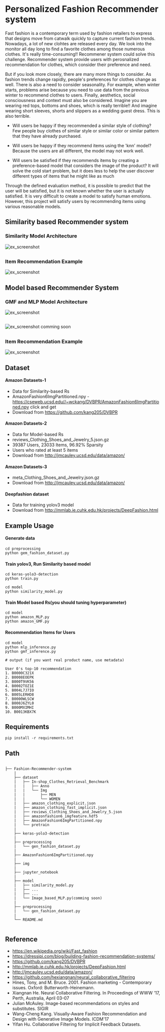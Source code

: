 # Personalized Fashion Recommender system

Fast fashion is a contemporary term used by fashion retailers to express that designs move from catwalk quickly to capture current fashion trends. Nowadays, a lot of new clohtes are released every day. We look into the monitor all day long to find a favorite clothes among those numerous clothes. It's really time-consuming!! Recommener system could solve this challenge. Recommender system provide users with perosnalized recommendation for clothes, which consider their preference and need.
  
But if you look more closely, there are many more things to consider. As fashion trends change rapidly, people's preferences for clothes change as well. There is also a need to consider seasonality. For example, when winter starts, problems arise because you need to use data from the previous winter to recommend clothes to users. Finally, aesthetics, social consciousness and context must also be considered. Imagine you are wearing red tops, bottoms and shoes, which is really terrible!! And imagine wearing short sleeves, shorts and slippers as a wedding guest dress. This is also terrible.
  
- Will users be happy if they recommended a similar style of clothing? Few people buy clothes of similar style or similar color or similar pattern that they have already purchased.
  
- Will users be happy if they recommend items using the 'knn' model? Because the users are all different, the model may not work well.  
  
- Will users be satisfied if they recommends items by creating a preference-based model that considers the image of the product? It will solve the cold start problem, but it does less to help the user discover different types of items that he might like as much  
  
Through the defined evaluation method, it is possible to predict that the user will be satisfied, but it is not known whether the user is actually satisfied. It is very difficult to create a model to satisfy human emotions. However, this project will satisfy users by recommending items using various reasonable models.



## Similarity based Recommender system

### Similarity Model Architecture
![ex_screenshot](./img/example3.jpg)
##
### Item Recommendation Example
![ex_screenshot](./img/example.JPG)

## Model based Recommender System

### GMF and MLP Model Architecture
![ex_screenshot](./img/example5.JPG)
##
![ex_screenshot](./img/example4.jpg)
comming soon
##

### Item Recommendation Example
![ex_screenshot](./img/example2.JPG)


## Dataset

#### Amazon Datasets-1
- Data for Similarity-based Rs
- AmazonFashion6ImgPartitioned.npy
-https://cseweb.ucsd.edu//~wckang/DVBPR/AmazonFashion6ImgPartitioned.npy click and get 
- Download from https://github.com/kang205/DVBPR

#### Amazon Datasets-2 
- Data for Model-based Rs
- reviews_Clothing_Shoes_and_Jewelry_5.json.gz
- 39387 Users, 23033 Items, 96.92% Sparsity
- Users who rated at least 5 items
- Download from http://jmcauley.ucsd.edu/data/amazon/

#### Amazon Datasets-3
- meta_Clothing_Shoes_and_Jewelry.json.gz
- Download from http://jmcauley.ucsd.edu/data/amazon/

#### Deepfashion dataset
- Data for training yolov3 model
- Download from http://mmlab.ie.cuhk.edu.hk/projects/DeepFashion.html 

## Example Usage

#### Generate data
```
cd preprocessing
python gem_fashion_dataset.py
```
#### Train yolov3, Run Similarity based model

```
cd keras-yolo3-detection
python train.py
```
```
cd model
python similarity_model.py
```

#### Train Model based Rs(you should tuning hyperparameter)
```
cd model
python amazon_MLP.py
python amazon_GMF.py
```
#### Recommendation Items for Users
```
cd model
python mlp_inference.py
python gmf_inference.py
```
```
# output (if you want real product name, use metadata)

User 0's top-10 recommendation
1. B0000C321X
2. B0008EOEPK
3. B000T9VK56
4. B0002TOZ1E
5. B004L7J7IO
6. B005LERHD8
7. B0000WLSCW
8. B000J6ZYL0
9. B000MXIMHI
10. B0013KBX7K
```
## Requirements
```
pip install -r requirements.txt
```

## Path
```

├── Fashion-Recommender-system
    |
    ├── dataset
    |   ├── In-shop_Clothes_Retrieval_Benchmark
    |   |   ├── Anno
    |   |   └── Img
    |   |       ├── MEN
    |   |       └── WOMEN
    |   ├── amazon_clothing_explicit.json
    |   ├── amazon_clothing_fast_implicit.json
    |   ├── reviews_Clothing_Shoes_and_Jewelry_5.json
    |   ├── amazonfashion6_imgfeature.hdf5
    |   ├── AmazonFashion6ImgPartitioned.npy
    |   └── pretrain
    |    
    ├── keras-yolo3-detection
    |
    ├── preprocessing
    |   └── gen_fashion_dataset.py
    |
    ├── AmazonFashion6ImgPartitioned.npy
    |
    ├── img
    |
    ├── jupyter_notebook
    |
    ├── model
    |   ├── similarity_model.py
    |   ├── ...
    |   ├── ...
    |   └── Image_based_MLP.py(comming soon)
    |
    ├── preprocessing
    |   └── gen_fashion_dataset.py
    |
    └── README.md
    
```

## Reference
- https://en.wikipedia.org/wiki/Fast_fashion 
- https://dressipi.com/blog/building-fashion-recommendation-systems/
- https://github.com/kang205/DVBPR
- http://mmlab.ie.cuhk.edu.hk/projects/DeepFashion.html
- http://jmcauley.ucsd.edu/data/amazon/
- https://github.com/hexiangnan/neural_collaborative_filtering
- Hines, Tony, and M. Bruce. 2001. Fashion marketing - Contemporary issues. Oxford: Butterworth-Heinemann.
- Xiangnan He. Neural Collaborative Filtering. In Proceedings of WWW '17, Perth, Australia, April 03-07
- Julian McAuley. Image-based recommendations on styles and substitutes. SIGIR
- Wang-Cheng Kang. Visually-Aware Fashion Recommendation and Design with Generative Image Models. ICDM'17
- Yifan Hu. Collaborative Filtering for Implicit Feedback Datasets.
